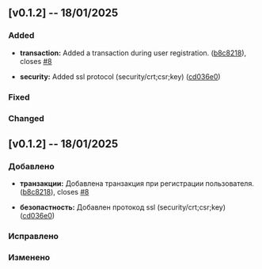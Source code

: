 ## [v0.1.2] -- 18/01/2025

### Added

- **transaction:** Added a transaction during user registration. ([b8c8218](https://github.com/Artymiik/flicksfi/commit/b8c821843b638d81c8fb7dae042280dbf7372a3a)), closes [#8](https://github.com/Artymiik/flicksfi/issues/8)

- **security:** Added ssl protocol (security/crt;csr;key) ([cd036e0](https://github.com/Artymiik/flicksfi/commit/cd036e09dfdc0e17c90c660bed3cc8ae80856fec))

### Fixed

### Changed

## [v0.1.2] -- 18/01/2025

### Добавлено

- **транзакции:** Добавлена транзакция при регистрации пользователя. ([b8c8218](https://github.com/Artymiik/flicksfi/commit/b8c821843b638d81c8fb7dae042280dbf7372a3a)), closes [#8](https://github.com/Artymiik/flicksfi/issues/8)

- **безопастность:** Добавлен протокод ssl (security/crt;csr;key) ([cd036e0](https://github.com/Artymiik/flicksfi/commit/cd036e09dfdc0e17c90c660bed3cc8ae80856fec))

### Исправлено

### Изменено
